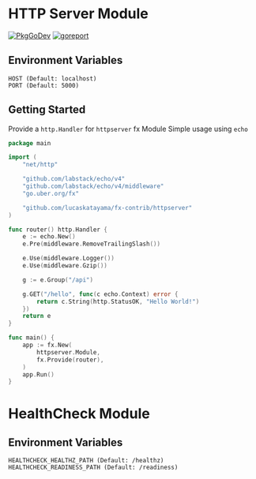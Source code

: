 # HTTP Server Module

[![PkgGoDev](https://pkg.go.dev/badge/github.com/lucaskatayama/fx-contrib/httpserver)](https://pkg.go.dev/github.com/lucaskatayama/fx-contrib/httpserver)
[![goreport](https://goreportcard.com/badge/github.com/lucaskatayama/fx-contrib/httpserver)](https://goreportcard.com/report/github.com/lucaskatayama/fx-contrib)

## Environment Variables

```
HOST (Default: localhost)
PORT (Default: 5000)
```

## Getting Started

Provide a `http.Handler` for `httpserver` fx Module Simple usage using `echo`

```go
package main

import (
	"net/http"

	"github.com/labstack/echo/v4"
	"github.com/labstack/echo/v4/middleware"
	"go.uber.org/fx"

	"github.com/lucaskatayama/fx-contrib/httpserver"
)

func router() http.Handler {
	e := echo.New()
	e.Pre(middleware.RemoveTrailingSlash())

	e.Use(middleware.Logger())
	e.Use(middleware.Gzip())

	g := e.Group("/api")

	g.GET("/hello", func(c echo.Context) error {
		return c.String(http.StatusOK, "Hello World!")
	})
	return e
}

func main() {
	app := fx.New(
		httpserver.Module,
		fx.Provide(router),
	)
	app.Run()
}
```

# HealthCheck Module

## Environment Variables

```
HEALTHCHECK_HEALTHZ_PATH (Default: /healthz)
HEALTHCHECK_READINESS_PATH (Default: /readiness)
```
